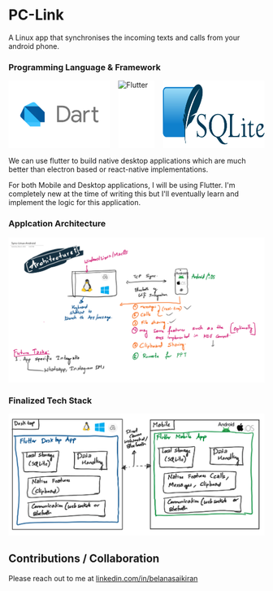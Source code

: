 # PC-Link
A Linux app that synchronises the incoming texts and calls from your android phone. 


### Programming Language & Framework

<div style="display: flex; gap: 16px; margin-bottom: 16px;">
<img src="docs/images/Dart.png"  alt="Dart" width="200px" style="background-color: white" />
<img src="docs/images/flutter.gif"  alt="Flutter" width="200px" style="background-color: white" />
<img src="docs/images/SQLite.png"  alt="SqLite" width="200px" style="background-color: white" />
</div>

We can use flutter to build native desktop applications which are much better than electron based or react-native implementations. 

For both Mobile and Desktop applications, I will be using Flutter. I'm completely new at the time of writing this but I'll eventually learn and implement the logic for this application. 


### Applcation Architecture

![Architecture](./Flow/Architecture.png)

### Finalized Tech Stack

![Tech_Stack](./Flow/TechStack.png)


## Contributions / Collaboration

Please reach out to me at [linkedin.com/in/belanasaikiran](https://www.linkedin.com/in/belanasaikiran)